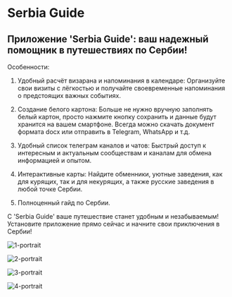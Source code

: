 # Serbia Guide

## Приложение 'Serbia Guide': ваш надежный помощник в путешествиях по Сербии!

Особенности:

1) Удобный расчёт визарана и напоминания в календаре: Организуйте свои визиты с лёгкостью и получайте своевременные напоминания о предстоящих важных событиях.

2) Создание белого картона: Больше не нужно вручную заполнять белый картон, просто нажмите кнопку сохранить и данные будут хранится на вашем смартфоне. Всегда можно скачать документ формата docx или отправить в Telegram, WhatsApp и т.д.

3) Удобный список телеграм каналов и чатов: Быстрый доступ к интересным и актуальным сообществам и каналам для обмена информацией и опытом.

4) Интерактивные карты: Найдите обменники, уютные заведения, как для курящих, так и для некурящих, а также русские заведения в любой точке Сербии.

5) Полноценный гайд по Сербии.

С 'Serbia Guide' ваше путешествие станет удобным и незабываемым! Установите приложение прямо сейчас и начните свои приключения в Сербии!

![1-portrait](https://github.com/ialakey/srbguide/assets/56916175/2aee3197-a408-4907-a6ca-00eef0826350)

![2-portrait](https://github.com/ialakey/srbguide/assets/56916175/449a76d0-b44c-4c55-9076-7d620a60be67)

![3-portrait](https://github.com/ialakey/srbguide/assets/56916175/cd18313e-de30-4a13-a04e-aa1c9d8ae182)


![4-portrait](https://github.com/ialakey/srbguide/assets/56916175/a19ad8a2-0af9-4b3d-b5e6-4dd1faba9c44)
